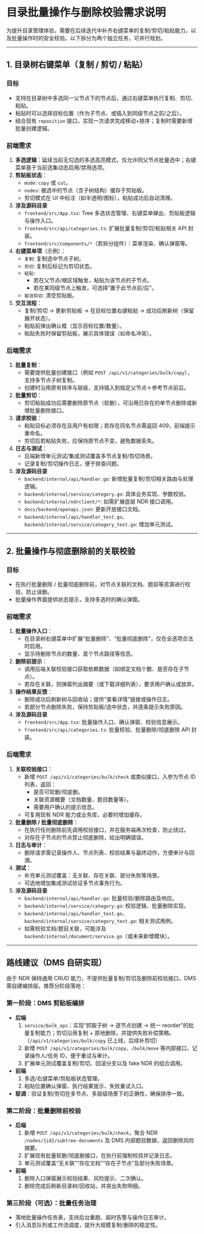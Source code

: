 # 目录批量操作与删除校验需求说明

为提升目录管理体验，需要在后续迭代中补齐右键菜单的复制/剪切/粘贴能力，以及批量操作时的安全校验。以下拆分为两个独立任务，可并行规划。

---

## 1. 目录树右键菜单（复制 / 剪切 / 粘贴）

### 目标
- 支持在目录树中多选同一父节点下的节点后，通过右键菜单执行复制、剪切、粘贴。
- 粘贴时可以选择目标位置（作为子节点、或插入到同级节点之前/之后）。
- 结合现有 `reposition` 接口，实现一次请求完成移动+排序；复制时需要新增批量创建逻辑。

### 前端需求
1. **多选逻辑**：延续当前无勾选的多选高亮模式，仅允许同父节点批量选中；右键菜单基于当前选集动态启用/禁用选项。
2. **剪贴板状态**：
   - `mode`: `copy` 或 `cut`。
   - `nodes`: 被选中的节点（含子树结构）缓存于剪贴板。
   - 剪切模式在 UI 中标注（如半透明/图标），粘贴成功后自动清理。
3. **涉及源码目录**
   - `frontend/src/App.tsx`: Tree 多选状态管理、右键菜单弹出、剪贴板逻辑与操作入口。
   - `frontend/src/api/categories.ts`: 扩展批量复制/剪切/粘贴相关 API 封装。
   - `frontend/src/components/*`（若拆分组件）：菜单渲染、确认弹窗等。
3. **右键菜单项**（示例）：
   - `复制`: 复制选中节点子树。
   - `剪切`: 复制后标记为剪切状态。
   - `粘贴`:
     - 若在父节点/根区域触发，粘贴为该节点的子节点。
     - 若在某同级节点上触发，可选择“置于此节点前/后”。
   - `取消剪切`: 清空剪贴板。
4. **交互流程**：
   - 复制/剪切 -> 更新剪贴板 -> 在目标位置右键粘贴 -> 成功后刷新树（保留展开状态）。
   - 粘贴前弹出确认框（显示目标位置/数量）。
   - 粘贴失败时保留剪贴板，展示具体错误（如命名冲突）。

### 后端需求
1. **批量复制**：
   - 需要提供批量创建接口（例如 `POST /api/v1/categories/bulk/copy`），支持多节点子树复制。
   - 创建时沿用原有排序与层级，支持插入到指定父节点＋参考节点前后。
2. **批量剪切**：
   - 剪切粘贴成功后需要删除原节点（软删），可沿用已存在的单节点删除或新增批量删除接口。
3. **请求校验**：
   - 粘贴目标必须存在且用户有权限；若存在同名节点需返回 409，前端提示重命名。
   - 剪切后若粘贴失败，应保持原节点不变，避免数据丢失。
4. **日志与测试**：
   - 后端新增单元测试/集成测试覆盖多节点复制/剪切场景。
   - 记录复制/剪切操作日志，便于排查问题。
5. **涉及源码目录**
   - `backend/internal/api/handler.go`: 新增批量复制/剪切相关路由与处理逻辑。
   - `backend/internal/service/category.go`: 具体业务实现、参数校验。
   - `backend/internal/ndrclient/*`: 如需扩展底层 NDR 接口调用。
   - `docs/backend/openapi.json`: 更新开放接口文档。
   - `backend/internal/api/handler_test.go`、`backend/internal/service/category_test.go`: 增加单元测试。

---

## 2. 批量操作与彻底删除前的关联校验

### 目标
- 在执行批量删除 / 批量彻底删除前，对节点关联的文档、题目等资源进行校验，防止误删。
- 批量操作界面提供状态提示，支持多选时的确认弹窗。

### 前端需求
1. **批量操作入口**：
   - 在目录树右键菜单中扩展“批量删除”、“批量彻底删除”，仅在全选项合法时启用。
   - 显示待删除节点的数量、首个节点路径等信息。
2. **删除前提示**：
   - 调用后端关联校验接口获取依赖数据（如绑定文档个数、是否存在子节点）。
   - 若存在关联，则弹窗列出摘要（或下载详细列表），要求用户确认或放弃。
3. **操作结果反馈**：
   - 删除成功后刷新树与回收站；提供“查看详情”链接或操作日志。
   - 若部分节点删除失败，保持剪贴板/选中状态，并逐条提示失败原因。
4. **涉及源码目录**
   - `frontend/src/App.tsx`: 批量操作入口、确认弹窗、校验信息展示。
   - `frontend/src/api/categories.ts`: 批量校验、批量删除/彻底删除 API 封装。

### 后端需求
1. **关联校验接口**：
   - 新增 `POST /api/v1/categories/bulk/check` 或类似接口，入参为节点 ID 列表，返回：
     - 是否可软删/彻底删。
     - 关联资源概要（文档数量、题目数量等）。
     - 需要用户确认的提示信息。
   - 可复用现有 NDR 能力或业务库，必要时增加缓存。
2. **批量删除 / 批量彻底删除**：
   - 在执行任何删除前先调用校验接口，并在服务端再次检查，防止绕过。
   - 对存在子节点的节点禁止彻底删除，给出明确错误。
3. **日志与审计**：
   - 删除请求需记录操作人、节点列表、校验结果与最终动作，方便审计与回溯。
4. **测试**：
   - 补充单元测试覆盖：无关联、存在关联、部分失败等场景。
   - 可选地增加集成测试验证多节点事务行为。
5. **涉及源码目录**
   - `backend/internal/api/handler.go`: 批量校验/删除路由及响应。
   - `backend/internal/service/category.go`: 校验逻辑、批量删除实现。
   - `backend/internal/api/handler_test.go`、`backend/internal/service/category_test.go`: 相关测试用例。
   - 如需校验文档/题目关联，可能涉及 `backend/internal/document/service.go`（或未来新增模块）。

---

## 路线建议（DMS 自研实现）
由于 NDR 保持通用 CRUD 能力，不提供批量复制/剪切及删除前校验接口，DMS 需自建编排层。推荐分阶段落地：

### 第一阶段：DMS 剪贴板编排
- **后端**
  1. `service/bulk_ops`：实现“抓取子树 → 逐节点创建 → 统一 reorder”的批量复制能力；剪切沿用复制 + 原地删除，并提供失败补偿策略。（`/api/v1/categories/bulk/copy` 已上线，后续补剪切）
  2. 新增 `POST /api/v1/categories/bulk/copy`、`/bulk/move` 等内部接口，记录操作人/任务 ID，便于重试与审计。
  3. 扩展单元测试覆盖复制/剪切、回滚分支以及 fake NDR 的组合调用。
- **前端**
  1. 多选/右键菜单/剪贴板状态管理。
  2. 粘贴位置确认弹窗、执行结果提示、失败重试入口。
- **联调**：验证复制/剪切在多节点、多层级场景下的正确性，确保排序一致。

### 第二阶段：批量删除前校验
- **后端**
  1. 新增 `POST /api/v1/categories/bulk/check`，聚合 NDR `/nodes/{id}/subtree-documents` 及 DMS 内部题目数据，返回删除风险摘要。
  2. 扩展现有批量软删/彻底删接口，在执行前强制校验并记录日志。
  3. 单元测试覆盖“无关联”“存在文档”“存在子节点”及部分失败场景。
- **前端**
  1. 删除入口弹窗展示校验结果、风险提示、二次确认。
  2. 删除完成后刷新目录树/回收站，并突出失败明细。

### 第三阶段（可选）：批量任务治理
- 落地批量操作任务表，支持后台重跑、超时告警与操作日志审计。
- 引入消息队列或工作流调度，提升大规模复制/删除的稳定性。
